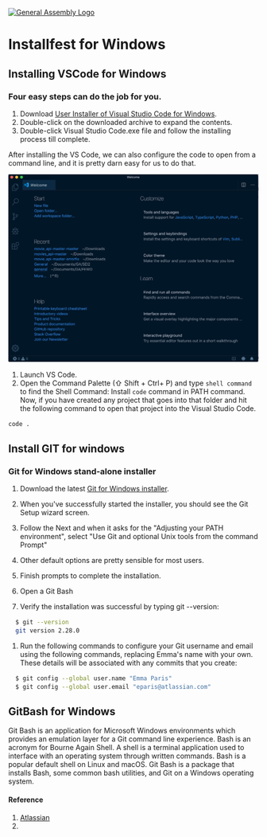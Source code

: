 [![General Assembly Logo](https://camo.githubusercontent.com/1a91b05b8f4d44b5bbfb83abac2b0996d8e26c92/687474703a2f2f692e696d6775722e636f6d2f6b6538555354712e706e67)](https://generalassemb.ly/education/web-development-immersive)

# Installfest for Windows
## Installing VSCode for Windows

### Four easy steps can do the job for you.

1. Download [User Installer of Visual Studio Code for Windows](https://code.visualstudio.com/download).
1. Double-click on the downloaded archive to expand the contents.
1. Double-click Visual Studio Code.exe file and follow the installing process till complete.

After installing the VS Code, we can also configure the code to open from a command line, and it is pretty darn easy for us to do that.

![vscode image](../../uploads/vscode.png)

1. Launch VS Code.
1. Open the Command Palette (⇧ Shift + Ctrl+ P) and type `shell command` to find the Shell Command: Install `code` command in PATH command.
Now, if you have created any project that goes into that folder and hit the following command to open that project into the Visual Studio Code.

```
code .
```

## Install GIT for windows
### Git for Windows stand-alone installer
1. Download the latest [Git for Windows installer](https://git-for-windows.github.io/).

1. When you've successfully started the installer, you should see the Git Setup wizard screen. 

1. Follow the Next and when it asks for the "Adjusting your PATH environment", select "Use Git and optional Unix tools from the command Prompt"

1. Other default options are pretty sensible for most users.

1. Finish prompts to complete the installation.

1. Open a Git Bash

1. Verify the installation was successful by typing git --version:
```bash
  $ git --version
  git version 2.28.0
```

1. Run the following commands to configure your Git username and email using the following commands, replacing Emma's name with your own. These details will be associated with any commits that you create:
```bash
  $ git config --global user.name "Emma Paris"
  $ git config --global user.email "eparis@atlassian.com"
```

## GitBash for Windows
Git Bash is an application for Microsoft Windows environments which provides an emulation layer for a Git command line experience. Bash is an acronym for Bourne Again Shell. A shell is a terminal application used to interface with an operating system through written commands. Bash is a popular default shell on Linux and macOS. Git Bash is a package that installs Bash, some common bash utilities, and Git on a Windows operating system.



#### Reference
1. [Atlassian](https://www.atlassian.com/git/tutorials/)
1. 
